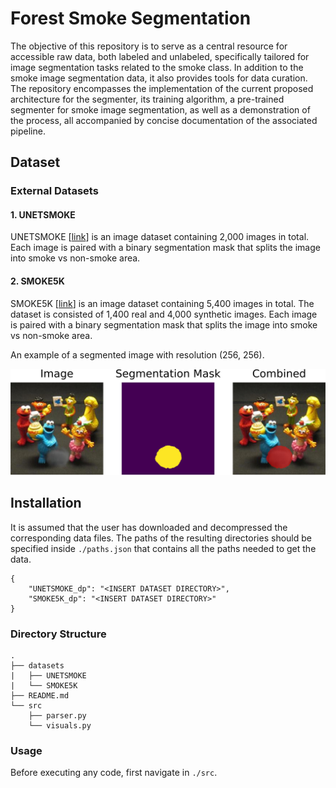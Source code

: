 # Forest Smoke Segmentation

The objective of this repository is to serve as a central resource for accessible raw data, both labeled and unlabeled, specifically tailored for image segmentation tasks related to the smoke class. In addition to the smoke image segmentation data, it also provides tools for data curation. The repository encompasses the implementation of the current proposed architecture for the segmenter, its training algorithm, a pre-trained segmenter for smoke image segmentation, as well as a demonstration of the process, all accompanied by concise documentation of the associated pipeline.

## Dataset

### External Datasets

#### 1. UNETSMOKE

UNETSMOKE [[link](https://github.com/sonvbhp199/Unet-Smoke)] is an image dataset containing 2,000 images in total. Each image is paired with a binary segmentation mask that splits the image into smoke vs non-smoke area.

#### 2. SMOKE5K

SMOKE5K [[link](https://github.com/SiyuanYan1/Transmission-BVM)] is an image dataset containing 5,400 images in total. The dataset is consisted of 1,400 real and 4,000 synthetic images. Each image is paired with a binary segmentation mask that splits the image into smoke vs non-smoke area.

An example of a segmented image with resolution (256, 256).

![](./fig0.jpeg)

## Installation

It is assumed that the user has downloaded and decompressed the corresponding data files. The paths of the resulting directories should be specified inside `./paths.json` that contains all the paths needed to get the data.

```
{
    "UNETSMOKE_dp": "<INSERT DATASET DIRECTORY>",
    "SMOKE5K_dp": "<INSERT DATASET DIRECTORY>"
}
```

### Directory Structure

```
.
├── datasets
|   ├── UNETSMOKE
|   └── SMOKE5K
├── README.md
└── src
    ├── parser.py
    └── visuals.py
```

### Usage

Before executing any code, first navigate in `./src`.

